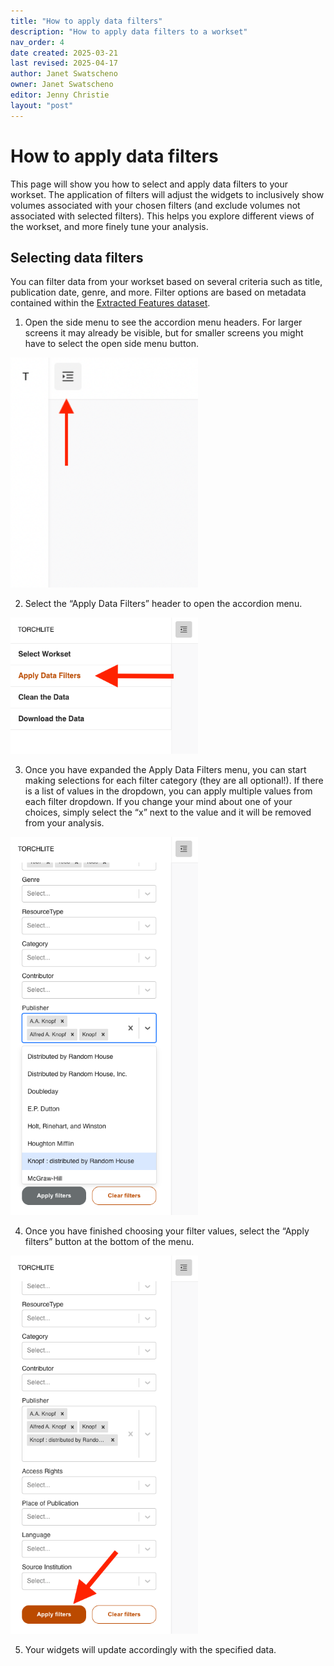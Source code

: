 ```yaml
---
title: "How to apply data filters"
description: "How to apply data filters to a workset"
nav_order: 4
date created: 2025-03-21
last revised: 2025-04-17
author: Janet Swatscheno
owner: Janet Swatscheno
editor: Jenny Christie
layout: "post"
---
```


# How to apply data filters
This page will show you how to select and apply data filters to your workset. The application of filters will adjust the widgets to inclusively show volumes associated with your chosen filters (and exclude volumes not associated with selected filters). This helps you explore different views of the workset, and more finely tune your analysis. 

## Selecting data filters
You can filter data from your workset based on several criteria such as title, publication date, genre, and more. Filter options are based on metadata contained within the [Extracted Features dataset](https://htrc.github.io/torchlite-documentation/ef.html). 

1. Open the side menu to see the accordion menu headers. For larger screens it may already be visible, but for smaller screens you might have to select the open side menu button.

<img src="images/side-menu-open-button.png" alt="red arrow pointing at side menu button" width="300"/>

2. Select the “Apply Data Filters” header to open the accordion menu.
<img src="images/apply-data-filters-header.png" alt="red arrow pointing at Apply Data Filters header in side menu" width="300"/>

3. Once you have expanded the Apply Data Filters menu, you can start making selections for each filter category (they are all optional!). If there is a list of values in the dropdown, you can apply multiple values from each filter dropdown. If you change your mind about one of your choices, simply select the “x” next to the value and it will be removed from your analysis.
<img src="images/publishers-filter.png" alt="filter selections added to the Publisher filter" width="300"/>

4. Once you have finished choosing your filter values, select the “Apply filters” button at the bottom of the menu.
<img src="images/apply-filters-button.png" alt="red arrow pointing to the apply filters button" width="300"/>

5. Your widgets will update accordingly with the specified data. 
